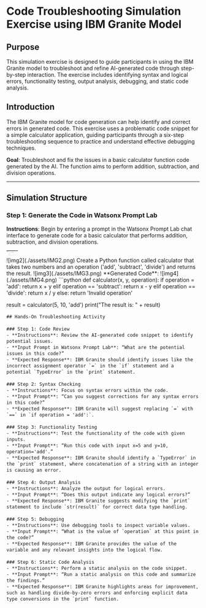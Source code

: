 # **Code Troubleshooting Simulation Exercise using IBM Granite Model**

## Purpose
This simulation exercise is designed to guide participants in using the IBM Granite model to troubleshoot and refine AI-generated code through step-by-step interaction. The exercise includes identifying syntax and logical errors, functionality testing, output analysis, debugging, and static code analysis.

## Introduction
The IBM Granite model for code generation can help identify and correct errors in generated code. This exercise uses a problematic code snippet for a simple calculator application, guiding participants through a six-step troubleshooting sequence to practice and understand effective debugging techniques.

**Goal**: Troubleshoot and fix the issues in a basic calculator function code generated by the AI. The function aims to perform addition, subtraction, and division operations.

---

## Simulation Structure

### Step 1: Generate the Code in Watsonx Prompt Lab

**Instructions**: Begin by entering a prompt in the Watsonx Prompt Lab chat interface to generate code for a basic calculator that performs addition, subtraction, and division operations. 
<div>
<img loading="lazy" width="30px" src="./assets/IMG1.png" alt="Watsonx PromptLB">
</div>
![img2](./assets/IMG2.png)
Create a Python function called calculator that takes two numbers and an operation ('add', 'subtract', 'divide') and returns the result. 
![img3](./assets/IMG3.png)
**Generated Code**:
![img4](./assets/IMG4.png)
```python
def calculator(x, y, operation):
    if operation = 'add':
        return x + y
    elif operation == 'subtract':
        return x - y
    elif operation == 'divide':
        return x / y
    else:
        return 'Invalid operation'

result = calculator(5, 10, 'add')
print("The result is: " + result)
```
## Hands-On Troubleshooting Activity

### Step 1: Code Review
- **Instructions**: Review the AI-generated code snippet to identify potential issues.
- **Input Prompt in Watsonx Prompt Lab**: “What are the potential issues in this code?”
- **Expected Response**: IBM Granite should identify issues like the incorrect assignment operator `=` in the `if` statement and a potential `TypeError` in the `print` statement.

### Step 2: Syntax Checking
- **Instructions**: Focus on syntax errors within the code.
- **Input Prompt**: “Can you suggest corrections for any syntax errors in this code?”
- **Expected Response**: IBM Granite will suggest replacing `=` with `==` in `if operation = 'add':`.

### Step 3: Functionality Testing
- **Instructions**: Test the functionality of the code with given inputs.
- **Input Prompt**: “Run this code with input x=5 and y=10, operation='add'.”
- **Expected Response**: IBM Granite should identify a `TypeError` in the `print` statement, where concatenation of a string with an integer is causing an error.

### Step 4: Output Analysis
- **Instructions**: Analyze the output for logical errors.
- **Input Prompt**: “Does this output indicate any logical errors?”
- **Expected Response**: IBM Granite suggests modifying the `print` statement to include `str(result)` for correct data type handling.

### Step 5: Debugging
- **Instructions**: Use debugging tools to inspect variable values.
- **Input Prompt**: “What is the value of `operation` at this point in the code?”
- **Expected Response**: IBM Granite provides the value of the variable and any relevant insights into the logical flow.

### Step 6: Static Code Analysis
- **Instructions**: Perform a static analysis on the code snippet.
- **Input Prompt**: “Run a static analysis on this code and summarize the findings.”
- **Expected Response**: IBM Granite highlights areas for improvement, such as handling divide-by-zero errors and enforcing explicit data type conversions in the `print` function.
